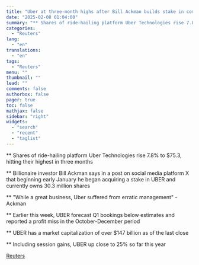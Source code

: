 ```yaml
---
title: "Uber at three-month highs after Bill Ackman builds stake in company"
date: "2025-02-08 01:04:00"
summary: "** Shares of ride-hailing platform Uber Technologies rise 7.8% to $75.3, hitting their highest in three months ** Billionaire investor Bill Ackman says in a post on social media platform X that beginning early January he began acquiring a stake in UBER and currently owns 30.3 million shares** \"While a..."
categories:
  - "Reuters"
lang:
  - "en"
translations:
  - "en"
tags:
  - "Reuters"
menu: ""
thumbnail: ""
lead: ""
comments: false
authorbox: false
pager: true
toc: false
mathjax: false
sidebar: "right"
widgets:
  - "search"
  - "recent"
  - "taglist"
---
```


\*\* Shares of ride-hailing platform Uber Technologies rise 7.8% to $75.3, hitting their highest in three months

\*\* Billionaire investor Bill Ackman says in a post on social media platform X that beginning early January he began acquiring a stake in UBER and currently owns 30.3 million shares

\*\* "While a great business, Uber suffered from erratic management" - Ackman

\*\* Earlier this week, UBER forecast Q1 bookings below estimates and reported a profit miss in the October-December period

\*\* UBER has a market capitalization of over $147 billion as of the last close

\*\* Including session gains, UBER up close to 25% so far this year

[Reuters](https://www.tradingview.com/news/reuters.com,2025:newsml_L4N3OY1K4:0-uber-at-three-month-highs-after-bill-ackman-builds-stake-in-company/)
